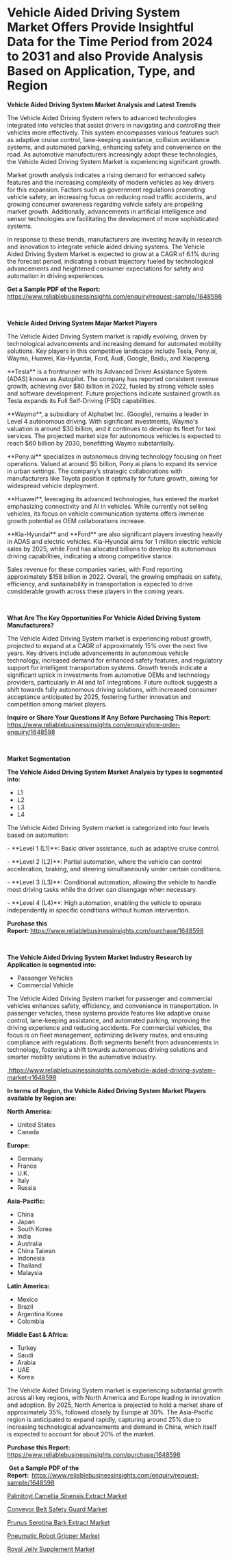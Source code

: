 <p><h1>Vehicle Aided Driving System Market Offers Provide Insightful Data for the Time Period from 2024 to 2031 and also Provide Analysis Based on Application, Type, and Region</h1></p><p><strong>Vehicle Aided Driving System Market Analysis and Latest Trends</strong></p>
<p><p>The Vehicle Aided Driving System refers to advanced technologies integrated into vehicles that assist drivers in navigating and controlling their vehicles more effectively. This system encompasses various features such as adaptive cruise control, lane-keeping assistance, collision avoidance systems, and automated parking, enhancing safety and convenience on the road. As automotive manufacturers increasingly adopt these technologies, the Vehicle Aided Driving System Market is experiencing significant growth.</p><p>Market growth analysis indicates a rising demand for enhanced safety features and the increasing complexity of modern vehicles as key drivers for this expansion. Factors such as government regulations promoting vehicle safety, an increasing focus on reducing road traffic accidents, and growing consumer awareness regarding vehicle safety are propelling market growth. Additionally, advancements in artificial intelligence and sensor technologies are facilitating the development of more sophisticated systems.</p><p>In response to these trends, manufacturers are investing heavily in research and innovation to integrate vehicle aided driving systems. The Vehicle Aided Driving System Market is expected to grow at a CAGR of 6.1% during the forecast period, indicating a robust trajectory fueled by technological advancements and heightened consumer expectations for safety and automation in driving experiences.</p></p>
<p><strong>Get a Sample PDF of the Report:&nbsp;</strong> <a href="https://www.reliablebusinessinsights.com/enquiry/request-sample/1648598?utm_campaign=48&utm_medium=2&utm_source=Github&utm_content=ia&utm_term=19102024&utm_id=vehicle-aided-driving-system">https://www.reliablebusinessinsights.com/enquiry/request-sample/1648598</a></p>
<p>&nbsp;</p>
<p><strong>Vehicle Aided Driving System Major Market Players</strong></p>
<p><p>The Vehicle Aided Driving System market is rapidly evolving, driven by technological advancements and increasing demand for automated mobility solutions. Key players in this competitive landscape include Tesla, Pony.ai, Waymo, Huawei, Kia-Hyundai, Ford, Audi, Google, Baidu, and Xiaopeng.</p><p>**Tesla** is a frontrunner with its Advanced Driver Assistance System (ADAS) known as Autopilot. The company has reported consistent revenue growth, achieving over $80 billion in 2022, fueled by strong vehicle sales and software development. Future projections indicate sustained growth as Tesla expands its Full Self-Driving (FSD) capabilities.</p><p>**Waymo**, a subsidiary of Alphabet Inc. (Google), remains a leader in Level 4 autonomous driving. With significant investments, Waymo's valuation is around $30 billion, and it continues to develop its fleet for taxi services. The projected market size for autonomous vehicles is expected to reach $60 billion by 2030, benefitting Waymo substantially.</p><p>**Pony.ai** specializes in autonomous driving technology focusing on fleet operations. Valued at around $5 billion, Pony.ai plans to expand its service in urban settings. The company’s strategic collaborations with manufacturers like Toyota position it optimally for future growth, aiming for widespread vehicle deployment.</p><p>**Huawei**, leveraging its advanced technologies, has entered the market emphasizing connectivity and AI in vehicles. While currently not selling vehicles, its focus on vehicle communication systems offers immense growth potential as OEM collaborations increase.</p><p>**Kia-Hyundai** and **Ford** are also significant players investing heavily in ADAS and electric vehicles. Kia-Hyundai aims for 1 million electric vehicle sales by 2025, while Ford has allocated billions to develop its autonomous driving capabilities, indicating a strong competitive stance.</p><p>Sales revenue for these companies varies, with Ford reporting approximately $158 billion in 2022. Overall, the growing emphasis on safety, efficiency, and sustainability in transportation is expected to drive considerable growth across these players in the coming years.</p></p>
<p>&nbsp;</p>
<p><strong>What Are The Key Opportunities For Vehicle Aided Driving System Manufacturers?</strong></p>
<p><p>The Vehicle Aided Driving System market is experiencing robust growth, projected to expand at a CAGR of approximately 15% over the next five years. Key drivers include advancements in autonomous vehicle technology, increased demand for enhanced safety features, and regulatory support for intelligent transportation systems. Growth trends indicate a significant uptick in investments from automotive OEMs and technology providers, particularly in AI and IoT integrations. Future outlook suggests a shift towards fully autonomous driving solutions, with increased consumer acceptance anticipated by 2025, fostering further innovation and competition among market players.</p></p>
<p><strong>Inquire or Share Your Questions If Any Before Purchasing This Report:</strong> <a href="https://www.reliablebusinessinsights.com/enquiry/pre-order-enquiry/1648598?utm_campaign=48&utm_medium=2&utm_source=Github&utm_content=ia&utm_term=19102024&utm_id=vehicle-aided-driving-system">https://www.reliablebusinessinsights.com/enquiry/pre-order-enquiry/1648598</a></p>
<p>&nbsp;</p>
<p><strong>Market Segmentation</strong></p>
<p><strong>The Vehicle Aided Driving System Market Analysis by types is segmented into:</strong></p>
<p><ul><li>L1</li><li>L2</li><li>L3</li><li>L4</li></ul></p>
<p><p>The Vehicle Aided Driving System market is categorized into four levels based on automation: </p><p>- **Level 1 (L1)**: Basic driver assistance, such as adaptive cruise control. </p><p>- **Level 2 (L2)**: Partial automation, where the vehicle can control acceleration, braking, and steering simultaneously under certain conditions. </p><p>- **Level 3 (L3)**: Conditional automation, allowing the vehicle to handle most driving tasks while the driver can disengage when necessary. </p><p>- **Level 4 (L4)**: High automation, enabling the vehicle to operate independently in specific conditions without human intervention.</p></p>
<p><strong>Purchase this Report:&nbsp;</strong><a href="https://www.reliablebusinessinsights.com/purchase/1648598?utm_campaign=48&utm_medium=2&utm_source=Github&utm_content=ia&utm_term=19102024&utm_id=vehicle-aided-driving-system">https://www.reliablebusinessinsights.com/purchase/1648598</a></p>
<p>&nbsp;</p>
<p><strong>The Vehicle Aided Driving System Market Industry Research by Application is segmented into:</strong></p>
<p><ul><li>Passenger Vehicles</li><li>Commercial Vehicle</li></ul></p>
<p><p>The Vehicle Aided Driving System market for passenger and commercial vehicles enhances safety, efficiency, and convenience in transportation. In passenger vehicles, these systems provide features like adaptive cruise control, lane-keeping assistance, and automated parking, improving the driving experience and reducing accidents. For commercial vehicles, the focus is on fleet management, optimizing delivery routes, and ensuring compliance with regulations. Both segments benefit from advancements in technology, fostering a shift towards autonomous driving solutions and smarter mobility solutions in the automotive industry.</p></p>
<p><a href="https://www.reliablebusinessinsights.com/vehicle-aided-driving-system-market-r1648598?utm_campaign=48&utm_medium=2&utm_source=Github&utm_content=ia&utm_term=19102024&utm_id=vehicle-aided-driving-system">&nbsp;https://www.reliablebusinessinsights.com/vehicle-aided-driving-system-market-r1648598</a></p>
<p><strong>In terms of Region, the Vehicle Aided Driving System Market Players available by Region are:</strong></p>
<p>
    <p> <strong> North America: </strong>
        <ul>
            <li>United States</li>
            <li>Canada</li>
        </ul>
        </p> 
    <p> <strong> Europe: </strong>
        <ul>
            <li>Germany</li>
            <li>France</li>
            <li>U.K.</li>
            <li>Italy</li>
            <li>Russia</li>
        </ul>
        </p> 
    <p> <strong> Asia-Pacific: </strong>
        <ul>
            <li>China</li>
            <li>Japan</li>
            <li>South Korea</li>
            <li>India</li>
            <li>Australia</li>
            <li>China Taiwan</li>
            <li>Indonesia</li>
            <li>Thailand</li>
            <li>Malaysia</li>
        </ul>
        </p> 
    <p> <strong> Latin America: </strong>
        <ul>
            <li>Mexico</li>
            <li>Brazil</li>
            <li>Argentina Korea</li>
            <li>Colombia</li>
        </ul>
        </p> 
    <p> <strong> Middle East & Africa: </strong>
        <ul>
            <li>Turkey</li>
            <li>Saudi</li>
            <li>Arabia</li>
            <li>UAE</li>
            <li>Korea</li>
        </ul>
    </p>
    </p>
<p><p>The Vehicle Aided Driving System market is experiencing substantial growth across all key regions, with North America and Europe leading in innovation and adoption. By 2025, North America is projected to hold a market share of approximately 35%, followed closely by Europe at 30%. The Asia-Pacific region is anticipated to expand rapidly, capturing around 25% due to increasing technological advancements and demand in China, which itself is expected to account for about 20% of the market.</p></p>
<p><strong>Purchase this Report: </strong><a href="https://www.reliablebusinessinsights.com/purchase/1648598?utm_campaign=48&utm_medium=2&utm_source=Github&utm_content=ia&utm_term=19102024&utm_id=vehicle-aided-driving-system">https://www.reliablebusinessinsights.com/purchase/1648598</a></p>
<p>&nbsp;<strong>Get a Sample PDF of the Report:&nbsp;&nbsp;</strong><a href="https://www.reliablebusinessinsights.com/enquiry/request-sample/1648598?utm_campaign=48&utm_medium=2&utm_source=Github&utm_content=ia&utm_term=19102024&utm_id=vehicle-aided-driving-system">https://www.reliablebusinessinsights.com/enquiry/request-sample/1648598</a></p>
<p><strong></strong></p>
<p><p><a href="https://github.com/azucena6lzcou/Market-Research-Report-List-1/blob/main/palmitoyl-camellia-sinensis-extract-market.md?utm_campaign=48&utm_medium=2&utm_source=Github&utm_content=ia&utm_term=19102024&utm_id=vehicle-aided-driving-system">Palmitoyl Camellia Sinensis Extract Market</a></p><p><a href="https://medium.com/@jessika4zyyh/the-conveyor-belt-safety-guard-ecosystem-mapping-innovation-and-value-chains-2024-2031-4106bb768623?utm_campaign=48&utm_medium=2&utm_source=Github&utm_content=ia&utm_term=19102024&utm_id=vehicle-aided-driving-system">Conveyor Belt Safety Guard Market</a></p><p><a href="https://github.com/DorinaOsmani364/Market-Research-Report-List-1/blob/main/prunus-serotina-bark-extract-market.md?utm_campaign=48&utm_medium=2&utm_source=Github&utm_content=ia&utm_term=19102024&utm_id=vehicle-aided-driving-system">Prunus Serotina Bark Extract Market</a></p><p><a href="https://issuu.com/reportprime-2/docs/pneumatic-robot-gripper-market-size_b608ed4b30a429?utm_campaign=48&utm_medium=2&utm_source=Github&utm_content=ia&utm_term=19102024&utm_id=vehicle-aided-driving-system">Pneumatic Robot Gripper Market</a></p><p><a href="https://www.linkedin.com/pulse/mapping-royal-jelly-supplement-market-trends-challenges-breakthroughs-vyske?utm_campaign=48&utm_medium=2&utm_source=Github&utm_content=ia&utm_term=19102024&utm_id=vehicle-aided-driving-system">Royal Jelly Supplement Market</a></p></p>